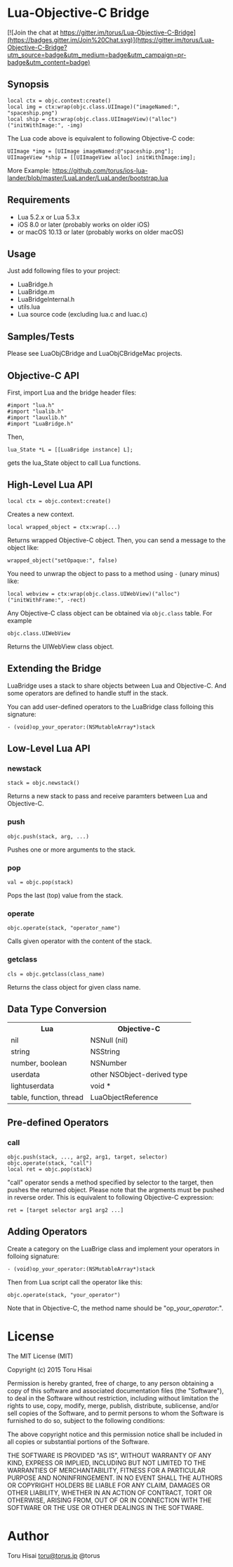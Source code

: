 Lua-Objective-C Bridge
======================

[![Join the chat at https://gitter.im/torus/Lua-Objective-C-Bridge](https://badges.gitter.im/Join%20Chat.svg)](https://gitter.im/torus/Lua-Objective-C-Bridge?utm_source=badge&utm_medium=badge&utm_campaign=pr-badge&utm_content=badge)

Synopsis
--------

    local ctx = objc.context:create()
    local img = ctx:wrap(objc.class.UIImage)("imageNamed:", "spaceship.png")
    local ship = ctx:wrap(objc.class.UIImageView)("alloc")("initWithImage:", -img)

The Lua code above is equivalent to following Objective-C code:

    UIImage *img = [UIImage imageNamed:@"spaceship.png"];
    UIImageView *ship = [[UIImageView alloc] initWithImage:img];

More Example:
https://github.com/torus/ios-lua-lander/blob/master/LuaLander/LuaLander/bootstrap.lua

Requirements
------------

-   Lua 5.2.x or Lua 5.3.x
-   iOS 8.0 or later (probably works on older iOS)
-   or macOS 10.13 or later (probably works on older macOS)

Usage
-----

Just add following files to your project:

-   LuaBridge.h
-   LuaBridge.m
-   LuaBridgeInternal.h
-   utils.lua
-   Lua source code (excluding lua.c and luac.c)

Samples/Tests
-------------

Please see LuaObjCBridge and LuaObjCBridgeMac projects.

Objective-C API
---------------

First, import Lua and the bridge header files:

    #import "lua.h"
    #import "lualib.h"
    #import "lauxlib.h"
    #import "LuaBridge.h"

Then,

    lua_State *L = [[LuaBridge instance] L];

gets the lua_State object to call Lua functions.


High-Level Lua API
------------------

    local ctx = objc.context:create()

Creates a new context.

    local wrapped_object = ctx:wrap(...)

Returns wrapped Objective-C object. Then, you can send a message to the object like:

    wrapped_object("setOpaque:", false)

You need to unwrap the object to pass to a method using `-` (unary minus) like:

    local webview = ctx:wrap(objc.class.UIWebView)("alloc")("initWithFrame:", -rect)

Any Objective-C class object can be obtained via `objc.class` table. For example

    objc.class.UIWebView

Returns the UIWebView class object.



Extending the Bridge
--------------------

LuaBridge uses a stack to share objects between Lua and Objective-C.
And some operators are defined to handle stuff in the stack.

You can add user-defined operators to the LuaBridge class folloing this signature:

    - (void)op_your_operator:(NSMutableArray*)stack


Low-Level Lua API
-----------------

### newstack

    stack = objc.newstack()

Returns a new stack to pass and receive paramters between Lua and Objective-C.

### push

    objc.push(stack, arg, ...)

Pushes one or more arguments to the stack.

### pop

    val = objc.pop(stack)

Pops the last (top) value from the stack.

### operate

    objc.operate(stack, "operator_name")

Calls given operator with the content of the stack.

### getclass

    cls = objc.getclass(class_name)

Returns the class object for given class name.

Data Type Conversion
---------------

<table>
<tr><th>Lua</th><th>Objective-C</th></tr>
<tr><td>nil</td><td>NSNull (nil)</td></tr>
<tr><td>string</td><td>NSString</td></tr>
<tr><td>number, boolean</td><td>NSNumber</td></tr>
<tr><td>userdata</td><td>other NSObject-derived type</td></tr>
<tr><td>lightuserdata</td><td>void *</td></tr>
<tr><td>table, function, thread</td><td>LuaObjectReference</td></tr>
</table>

Pre-defined Operators
---------------------

### call

    objc.push(stack, ..., arg2, arg1, target, selector)
    objc.operate(stack, "call")
    local ret = objc.pop(stack)

"call" operator sends a method specified by selector to the target, then pushes the returned object.
Please note that the argments must be pushed in reverse order.
This is equivalent to following Objective-C expression:

    ret = [target selector arg1 arg2 ...]


Adding Operators
----------------

Create a category on the LuaBrige class and implement your operators in folloing signature:

    - (void)op_your_operator:(NSMutableArray*)stack

Then from Lua script call the operator like this:

    objc.operate(stack, "your_operator")

Note that in Objective-C, the method name should be "op_*your_operator*:".

License
=======
The MIT License (MIT)

Copyright (c) 2015 Toru Hisai

Permission is hereby granted, free of charge, to any person obtaining a copy
of this software and associated documentation files (the "Software"), to deal
in the Software without restriction, including without limitation the rights
to use, copy, modify, merge, publish, distribute, sublicense, and/or sell
copies of the Software, and to permit persons to whom the Software is
furnished to do so, subject to the following conditions:

The above copyright notice and this permission notice shall be included in
all copies or substantial portions of the Software.

THE SOFTWARE IS PROVIDED "AS IS", WITHOUT WARRANTY OF ANY KIND, EXPRESS OR
IMPLIED, INCLUDING BUT NOT LIMITED TO THE WARRANTIES OF MERCHANTABILITY,
FITNESS FOR A PARTICULAR PURPOSE AND NONINFRINGEMENT. IN NO EVENT SHALL THE
AUTHORS OR COPYRIGHT HOLDERS BE LIABLE FOR ANY CLAIM, DAMAGES OR OTHER
LIABILITY, WHETHER IN AN ACTION OF CONTRACT, TORT OR OTHERWISE, ARISING FROM,
OUT OF OR IN CONNECTION WITH THE SOFTWARE OR THE USE OR OTHER DEALINGS IN
THE SOFTWARE.

Author
======
Toru Hisai toru@torus.jp @torus
